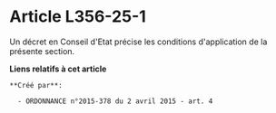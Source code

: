 # Article L356-25-1

Un décret en Conseil d'Etat précise les conditions d'application de la présente section.

**Liens relatifs à cet article**

	**Créé par**:

	  - ORDONNANCE n°2015-378 du 2 avril 2015 - art. 4
